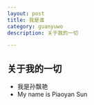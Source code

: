 ```yaml
---
layout: post
title: 我是谁
category: guanyuwo
description: 关于我的一切

---
```



## 关于我的一切
- 我是孙飘艳
- My name is Piaoyan Sun


